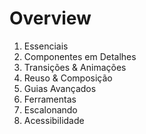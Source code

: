 # Overview

  1. Essenciais
  2. Componentes em Detalhes
  3. Transições & Animações
  4. Reuso & Composição
  5. Guias Avançados
  6. Ferramentas
  7. Escalonando
  8. Acessibilidade

